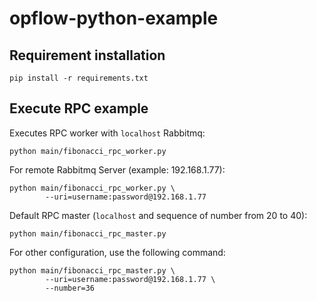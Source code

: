 # opflow-python-example

## Requirement installation

```shell
pip install -r requirements.txt
```

## Execute RPC example

Executes RPC worker with `localhost` Rabbitmq:

```shell
python main/fibonacci_rpc_worker.py
```

For remote Rabbitmq Server (example: 192.168.1.77):

```shell
python main/fibonacci_rpc_worker.py \
		--uri=username:password@192.168.1.77
```

Default RPC master (`localhost` and sequence of number from 20 to 40):

```shell
python main/fibonacci_rpc_master.py
```

For other configuration, use the following command:

```shell
python main/fibonacci_rpc_master.py \
		--uri=username:password@192.168.1.77 \
		--number=36
```

